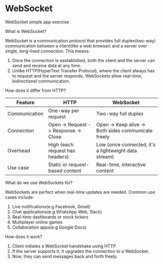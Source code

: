 # WebSocket
WebSocket simple app exercise

What is WebSocket?

WebSocket is a communication protocol that provides full duplex(two-way) communication between a client(like a web browser) and a server over single, long-lived connection. This means:

1) Once the connection is eastablished, both the client and the server can send and receive data at any time.
2) Unlike HTTP(HyperText Transfer Protocol), where the client always has to request and the server responds, WebSockets allow real-time, bidirectional communication.

How does it differ from HTTP?

| Feature       | HTTP                                 | WebSocket                                            |
| ------------- |------------------------------------- | -----------------------------------------------------|
| Communication | One-way per request                  | Two-way full duplex                                  |
| Connection    | Open -> Request -> Response -> Close | Open -> Keep alive -> Both sides communicate freely  |
| Overhead      | High (each request has headers)      | Low (once connected, it's a lightweight data stream) |
| Use case      | Static or request-based content      | Real-time, interactive content                       |

What do we use WebSockets for?

WebSockets are perfect when real-time updates are needed. Common use cases include:

1) Live notifications(e.g Facebook, Gmail)
2) Chat applications(e.g WhatsApp Web, Slack)
3) Real-time dashboards or stock tickers
4) Multiplayer online games
5) Collaboration apps(e.g Google Docs)

How does it work?

1) Client initiates a WebSocket handshake using HTTP.
2) If the server supports it, it upgrades the connection to a WebSocket.
3) Now, they can send messages back and forth freely.
